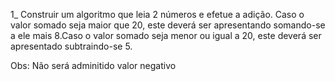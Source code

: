 <p>1_ Construir um algoritmo que leia 2 n&uacute;meros e efetue a adi&ccedil;&atilde;o. Caso o valor somado seja maior que 20, este dever&aacute; ser apresentando somando-se a ele mais 8.Caso o valor somado seja menor ou igual a 20,&nbsp;este dever&aacute; ser apresentado subtraindo-se 5.</p>
<p>Obs: N&atilde;o ser&aacute; adminitido valor negativo</p>